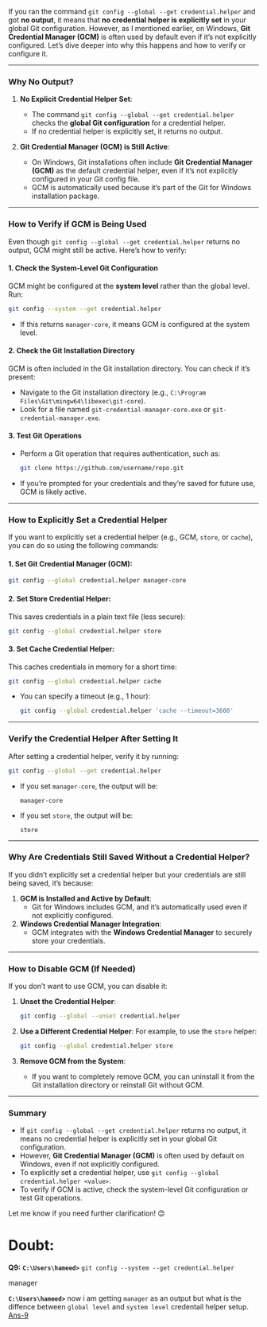 If you ran the command `git config --global --get credential.helper` and got **no output**, it means that **no credential helper is explicitly set** in your global Git configuration. However, as I mentioned earlier, on Windows, **Git Credential Manager (GCM)** is often used by default even if it’s not explicitly configured. Let’s dive deeper into why this happens and how to verify or configure it.

---

### **Why No Output?**

1. **No Explicit Credential Helper Set**:

   - The command `git config --global --get credential.helper` checks the **global Git configuration** for a credential helper.
   - If no credential helper is explicitly set, it returns no output.

2. **Git Credential Manager (GCM) is Still Active**:
   - On Windows, Git installations often include **Git Credential Manager (GCM)** as the default credential helper, even if it’s not explicitly configured in your Git config file.
   - GCM is automatically used because it’s part of the Git for Windows installation package.

---

### **How to Verify if GCM is Being Used**

Even though `git config --global --get credential.helper` returns no output, GCM might still be active. Here’s how to verify:

#### **1. Check the System-Level Git Configuration**

GCM might be configured at the **system level** rather than the global level. Run:

```bash
git config --system --get credential.helper
```

- If this returns `manager-core`, it means GCM is configured at the system level.

#### **2. Check the Git Installation Directory**

GCM is often included in the Git installation directory. You can check if it’s present:

- Navigate to the Git installation directory (e.g., `C:\Program Files\Git\mingw64\libexec\git-core`).
- Look for a file named `git-credential-manager-core.exe` or `git-credential-manager.exe`.

#### **3. Test Git Operations**

- Perform a Git operation that requires authentication, such as:
  ```bash
  git clone https://github.com/username/repo.git
  ```
- If you’re prompted for your credentials and they’re saved for future use, GCM is likely active.

---

### **How to Explicitly Set a Credential Helper**

If you want to explicitly set a credential helper (e.g., GCM, `store`, or `cache`), you can do so using the following commands:

#### **1. Set Git Credential Manager (GCM)**:

```bash
git config --global credential.helper manager-core
```

#### **2. Set Store Credential Helper**:

This saves credentials in a plain text file (less secure):

```bash
git config --global credential.helper store
```

#### **3. Set Cache Credential Helper**:

This caches credentials in memory for a short time:

```bash
git config --global credential.helper cache
```

- You can specify a timeout (e.g., 1 hour):
  ```bash
  git config --global credential.helper 'cache --timeout=3600'
  ```

---

### **Verify the Credential Helper After Setting It**

After setting a credential helper, verify it by running:

```bash
git config --global --get credential.helper
```

- If you set `manager-core`, the output will be:
  ```
  manager-core
  ```
- If you set `store`, the output will be:
  ```
  store
  ```

---

### **Why Are Credentials Still Saved Without a Credential Helper?**

If you didn’t explicitly set a credential helper but your credentials are still being saved, it’s because:

1. **GCM is Installed and Active by Default**:
   - Git for Windows includes GCM, and it’s automatically used even if not explicitly configured.
2. **Windows Credential Manager Integration**:
   - GCM integrates with the **Windows Credential Manager** to securely store your credentials.

---

### **How to Disable GCM (If Needed)**

If you don’t want to use GCM, you can disable it:

1. **Unset the Credential Helper**:

   ```bash
   git config --global --unset credential.helper
   ```

2. **Use a Different Credential Helper**:
   For example, to use the `store` helper:

   ```bash
   git config --global credential.helper store
   ```

3. **Remove GCM from the System**:
   - If you want to completely remove GCM, you can uninstall it from the Git installation directory or reinstall Git without GCM.

---

### **Summary**

- If `git config --global --get credential.helper` returns no output, it means no credential helper is explicitly set in your global Git configuration.
- However, **Git Credential Manager (GCM)** is often used by default on Windows, even if not explicitly configured.
- To explicitly set a credential helper, use `git config --global credential.helper <value>`.
- To verify if GCM is active, check the system-level Git configuration or test Git operations.

Let me know if you need further clarification! 😊

# Doubt:

**Q9:** **`C:\Users\hameed>`** `git config --system --get credential.helper`

manager

**`C:\Users\hameed>`** now i am getting `manager` as an output but what is the diffence between `global level` and `system level` credentail helper setup. [Ans-9](https://github.com/hameed003/git-and-gitHub-notes/blob/main/Git%20And%20GitHub%20Setup%20In%20Linux/solutions/Ans-9.md)
